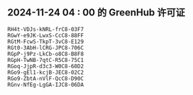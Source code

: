 ## 2024-11-24 04 : 00 的 GreenHub 许可证
```
RH4t-VDJs-kNRL-frC8-03F7
RGwY-e9JK-LwxS-CcC8-88FF
RGtM-FcwS-TkpT-3vC8-E129
RGt0-3AbH-lCRG-JPC8-706C
RGpP-j9Pz-LkCb-o8C8-B8F8
RGpH-TwNB-7qtC-R5C8-75C1
RGoq-JjpR-d3c3-W0C8-60D2
RGo9-gEl1-kcjB-JEC8-02C2
RGo9-ZbtA-nVlF-QcC8-D90C
RGnv-NfEg-LgGA-IJC8-06DA
```
